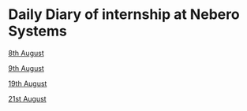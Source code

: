 # Daily Diary of internship at Nebero Systems



[8th August](https://amrinder-cs/github.io/nebero-diary/8_august)

[9th August](https://amrinder-cs/github.io/nebero-diary/9_august)

[19th August](https://amrinder-cs.github.io/nebero-diary/19_august)

[21st August](https://amrinder-cs.github.io/nebero-diary/21_august)
